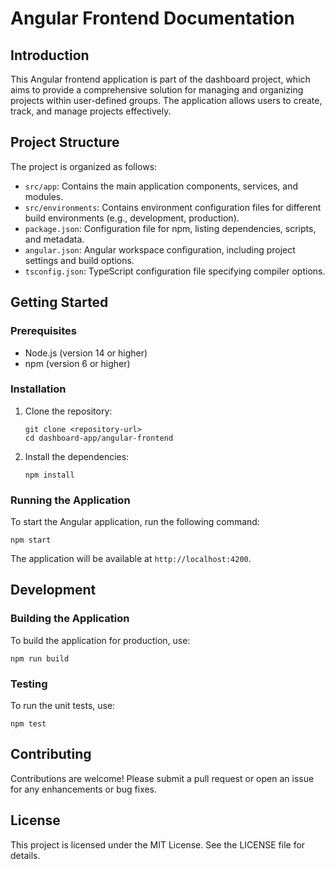 # Angular Frontend Documentation

## Introduction

This Angular frontend application is part of the dashboard project, which aims to provide a comprehensive solution for managing and organizing projects within user-defined groups. The application allows users to create, track, and manage projects effectively.

## Project Structure

The project is organized as follows:

- `src/app`: Contains the main application components, services, and modules.
- `src/environments`: Contains environment configuration files for different build environments (e.g., development, production).
- `package.json`: Configuration file for npm, listing dependencies, scripts, and metadata.
- `angular.json`: Angular workspace configuration, including project settings and build options.
- `tsconfig.json`: TypeScript configuration file specifying compiler options.

## Getting Started

### Prerequisites

- Node.js (version 14 or higher)
- npm (version 6 or higher)

### Installation

1. Clone the repository:
   ```
   git clone <repository-url>
   cd dashboard-app/angular-frontend
   ```

2. Install the dependencies:
   ```
   npm install
   ```

### Running the Application

To start the Angular application, run the following command:
```
npm start
```
The application will be available at `http://localhost:4200`.

## Development

### Building the Application

To build the application for production, use:
```
npm run build
```

### Testing

To run the unit tests, use:
```
npm test
```

## Contributing

Contributions are welcome! Please submit a pull request or open an issue for any enhancements or bug fixes.

## License

This project is licensed under the MIT License. See the LICENSE file for details.